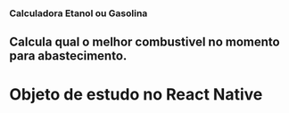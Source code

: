 ### Calculadora Etanol ou Gasolina

## Calcula qual o melhor combustivel no momento para abastecimento.

# Objeto de estudo no React Native


